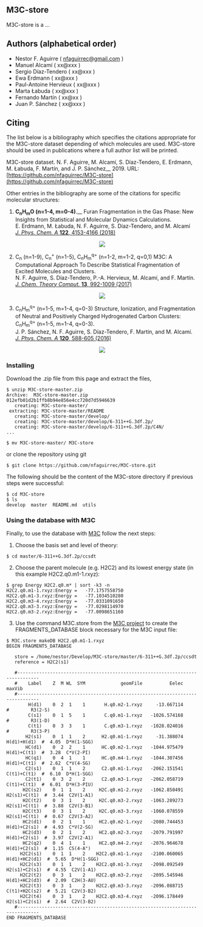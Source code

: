 ## M3C-store

M3C-store is a ...

## Authors (alphabetical order)
* Nestor F. Aguirre ( nfaguirrec@gmail.com )
* Manuel Alcamí ( xx@xxx )
* Sergio Díaz-Tendero ( xx@xxx )
* Ewa Erdmann ( xx@xxx )
* Paul-Antoine Hervieux ( xx@xxx )
* Marta Łabuda ( xx@xxx )
* Fernando Martín ( xx@xx )
* Juan P. Sánchez ( xx@xxx )

## Citing

The list below is a bibliography which specifies the citations appropriate for the M3C-store dataset depending
of which molecules are used. M3C-store should be used in publications where a full author list will be printed.

<!-- [![DOI](https://zenodo.org/badge/33068598.svg)](https://zenodo.org/badge/latestdoi/33068598)-->

M3C-store dataset. N. F. Aguirre, M. Alcamí, S. Díaz-Tendero, E. Erdmann, M. Łabuda, F. Martín, and J. P. Sánchez__
 2019. URL: [https://github.com/nfaguirrec/M3C-store](https://github.com/nfaguirrec/M3C-store)
 
Other entries in the bibliography are some of the citations for specific molecular structures:

1. **C<sub>n</sub>H<sub>m</sub>O (n=1-4, m=0-4)**.__
   Furan Fragmentation in the Gas Phase: New Insights from Statistical and Molecular Dynamics Calculations.  
   E. Erdmann, M. Łabuda, N. F. Aguirre, S. Díaz-Tendero, and M. Alcamí  
   [*J. Phys. Chem. A* **122**, 4153-4166 (2018)](http://pubs.acs.org/doi/10.1021/acs.jpca.8b00881)
<p align="center">
  <img src="https://pubs.acs.org/appl/literatum/publisher/achs/journals/content/jpcafh/2018/jpcafh.2018.122.issue-16/acs.jpca.8b00881/20180423/images/medium/jp-2018-00881v_0014.gif">
</p>

2. C<sub>n</sub></sub> (n=1-9), C<sub>n</sub></sub><sup>+</sup> (n=1-5), C<sub>n</sub>H<sub>m</sub><sup>q+</sup> (n=1-2, m=1-2, q=0,1)
   M3C: A Computational Approach To Describe Statistical Fragmentation of Excited Molecules and Clusters.  
   N. F. Aguirre, S. Díaz-Tendero, P.-A. Hervieux, M. Alcamí, and F. Martín.  
   [*J. Chem. Theory Comput.* **13**, 992-1009 (2017)](http://pubs.acs.org/doi/pdf/10.1021/acs.jctc.6b00984)
<p align="center">
  <img src="https://pubs.acs.org/appl/literatum/publisher/achs/journals/content/jctcce/2017/jctcce.2017.13.issue-3/acs.jctc.6b00984/20170308/images/medium/ct-2016-009843_0008.gif">
</p>

3. C<sub>n</sub>H<sub>m</sub><sup>q+</sup> (n=1-5, m=1-4, q=0-3)
   Structure, Ionization, and Fragmentation of Neutral and Positively Charged Hydrogenated Carbon Clusters:  
   C<sub>n</sub>H<sub>m</sub><sup>q+</sup> (n=1-5, m=1-4, q=0-3).  
   J. P. Sánchez, N. F. Aguirre, S. Díaz-Tendero, F. Martín, and M. Alcamí.  
   [*J. Phys. Chem. A* **120**, 588-605 (2016)](http://pubs.acs.org/doi/abs/10.1021/acs.jpca.5b10143)
<p align="center">
  <img src="https://pubs.acs.org/appl/literatum/publisher/achs/journals/content/jpcafh/2016/jpcafh.2016.120.issue-4/acs.jpca.5b10143/20160129/images/medium/jp-2015-10143w_0015.gif">
</p>

### Installing
Download the .zip file from this page and extract the files,
```
$ unzip M3C-store-master.zip
Archive:  M3C-store-master.zip
012efb01d2b1ffb8b94e856e4cc720d7d5946639
   creating: M3C-store-master/
 extracting: M3C-store-master/README  
   creating: M3C-store-master/develop/
   creating: M3C-store-master/develop/6-311++G.3df.2p/
   creating: M3C-store-master/develop/6-311++G.3df.2p/C4N/
...

$ mv M3C-store-master/ M3C-store
```
or clone the repository using git
```
$ git clone https://github.com/nfaguirrec/M3C-store.git
```
The following should be the content of the M3C-store directory if previous steps were successful:
```
$ cd M3C-store
$ ls
develop  master  README.md  utils
```

### Using the database with M3C

Finally, to use the database with [M3C](https://github.com/nfaguirrec/M3C) follow the next steps:

1. Choose the basis set and level of theory:

```
$ cd master/6-311++G.3df.2p/ccsdt
```

2. Choose the parent molecule (e.g. H2C2) and its lowest energy state (in this example H2C2.q0.m1-1.rxyz):

```
$ grep Energy H2C2.q0.m* | sort -k3 -n
H2C2.q0.m1-1.rxyz:Energy =   -77.1757558750
H2C2.q0.m1-3.rxyz:Energy =   -77.1034510280
H2C2.q0.m3-4.rxyz:Energy =   -77.0331091650
H2C2.q0.m3-3.rxyz:Energy =   -77.0298114970
H2C2.q0.m3-2.rxyz:Energy =   -77.0098651160
```

3. Use the command M3C.store from the [M3C project](https://github.com/nfaguirrec/M3C) to create the
FRAGMENTS_DATABASE block  necessary for the M3C input file:

```
$ M3C.store makeDB H2C2.q0.m1-1.rxyz
BEGIN FRAGMENTS_DATABASE

   store = /home/nestor/Develop/M3C-store/master/6-311++G.3df.2p/ccsdt
   reference = H2C2(s1)
   
   #------------------------------------------------------------------------------
   #    Label    Z  M WL  SYM             geomFile          Eelec          maxVib
   #------------------------------------------------------------------------------
        H(d1)    0  2  1    1       H.q0.m2-1.rxyz     -13.667114                  #        R3(2-S)
        C(s1)    0  1  5    1       C.q0.m1-1.rxyz   -1026.574168                  #        R3(1-D)
        C(t1)    0  3  3    1       C.q0.m3-1.rxyz   -1028.024016                  #        R3(3-P)
       H2(s1)    0  1  1    2      H2.q0.m1-1.rxyz     -31.388074     H(d1)+H(d1)  #  4.05  D*H(1-SGG)
       HC(d1)    0  2  2    1      HC.q0.m2-1.rxyz   -1044.975479     H(d1)+C(t1)  #  3.28  C*V(2-PI)
       HC(q1)    0  4  1    1      HC.q0.m4-1.rxyz   -1044.307456     H(d1)+C(t1)  #  2.62  C*V(4-SG)
       C2(s1)    0  1  1    2      C2.q0.m1-1.rxyz   -2062.151541     C(t1)+C(t1)  #  6.10  D*H(1-SGG)
       C2(t1)    0  3  2    2      C2.q0.m3-1.rxyz   -2062.058719     C(t1)+C(t1)  #  6.01  D*H(3-PIU)
      H2C(s2)    0  1  1    2     H2C.q0.m1-2.rxyz   -1062.850491    H2(s1)+C(t1)  #  3.44  C2V(1-A1)
      H2C(t2)    0  3  1    2     H2C.q0.m3-2.rxyz   -1063.289273    H2(s1)+C(t1)  #  3.88  C2V(3-B1)
      H2C(t3)    0  3  1    2     H2C.q0.m3-3.rxyz   -1060.078559    H2(s1)+C(t1)  #  0.67  C2V(3-A2)
      HC2(d1)    0  2  1    1     HC2.q0.m2-1.rxyz   -2080.744453    H(d1)+C2(s1)  #  4.93  C*V(2-SG)
      HC2(d3)    0  2  1    2     HC2.q0.m2-3.rxyz   -2079.791997    H(d1)+C2(s1)  #  3.97  C2V(2-A1)
      HC2(q2)    0  4  1    1     HC2.q0.m4-2.rxyz   -2076.964678    H(d1)+C2(s1)  #  1.15  CS(4-A")
     H2C2(s1)    0  1  1    2    H2C2.q0.m1-1.rxyz   -2100.060065   H(d1)+HC2(d1)  #  5.65  D*H(1-SGG)
     H2C2(s3)    0  1  1    2    H2C2.q0.m1-3.rxyz   -2098.092549   H2(s1)+C2(s1)  #  4.55  C2V(1-A1)
     H2C2(t2)    0  3  1    2    H2C2.q0.m3-2.rxyz   -2095.545946   H(d1)+HC2(d3)  #  2.09  C2H(3-AU)
     H2C2(t3)    0  3  1    2    H2C2.q0.m3-3.rxyz   -2096.088715   C(t1)+H2C(s2)  #  5.21  C2V(3-B2)
     H2C2(t4)    0  3  1    2    H2C2.q0.m3-4.rxyz   -2096.178449   H2(s1)+C2(s1)  #  2.64  C2V(3-B2)
   #------------------------------------------------------------------------------
END FRAGMENTS_DATABASE
```

